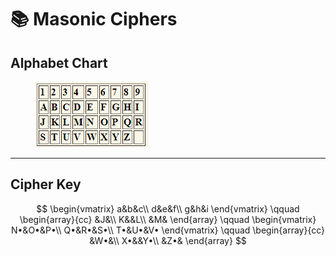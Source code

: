 # 📚 Masonic Ciphers

## Alphabet Chart

<figure><img src="../.gitbook/assets/image (11).png" alt=""><figcaption></figcaption></figure>

***

## Cipher Key

$$
\begin{vmatrix}
a&b&c\\
d&e&f\\
g&h&i
\end{vmatrix} 
\qquad
\begin{array}{cc}
&J&\\
K&&L\\
&M&
\end{array}
\qquad
\begin{vmatrix}
N•&O•&P•\\
Q•&R•&S•\\
T•&U•&V•
\end{vmatrix}
\qquad
\begin{array}{cc}
&W•&\\
X•&&Y•\\
&Z•&
\end{array}
$$

